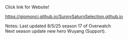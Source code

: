 Click link for Website!

https://giomonci.github.io/SunnySaturnSelection.github.io

Notes: 
Last updated 8/5/25 season 17 of Overwatch
<br>
Next season update new hero Wuyang (Support).
